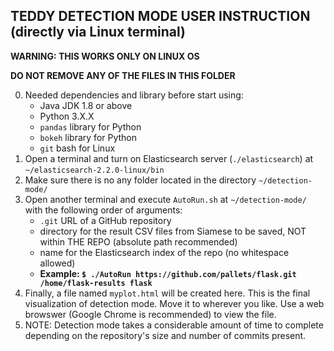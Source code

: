 ## TEDDY DETECTION MODE USER INSTRUCTION (directly via Linux terminal)

**WARNING: THIS WORKS ONLY ON LINUX OS**

**DO NOT REMOVE ANY OF THE FILES IN THIS FOLDER**

0. Needed dependencies and library before start using:
	- Java JDK 1.8 or above
	- Python 3.X.X
	- `pandas` library for Python
	- `bokeh` library for Python
	- `git` bash for Linux
1. Open a terminal and turn on Elasticsearch server (`./elasticsearch`) at `~/elasticsearch-2.2.0-linux/bin`
2. Make sure there is no any folder located in the directory `~/detection-mode/`
3. Open another terminal and execute `AutoRun.sh` at `~/detection-mode/` with the following order of arguments:
	- `.git` URL of a GitHub repository
	- directory for the result CSV files from Siamese to be saved, NOT within THE REPO (absolute path recommended)
	- name for the Elasticsearch index of the repo (no whitespace allowed)
	- **Example: `$ ./AutoRun https://github.com/pallets/flask.git /home/flask-results flask`**
4. Finally, a file named `myplot.html` will be created here. This is the final visualization of detection mode. Move it to wherever you like. Use a web browswer (Google Chrome is recommended) to view the file.
5. NOTE: Detection mode takes a considerable amount of time to complete depending on the repository's size and number of commits present.
